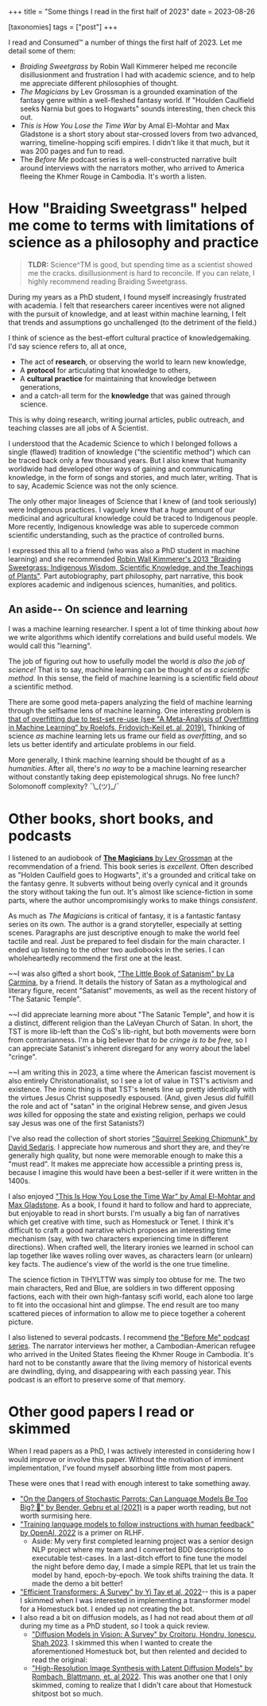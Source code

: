 +++
title = "Some things I read in the first half of 2023"
date = 2023-08-26

[taxonomies]
tags = ["post"]
+++


I read and Consumed™️ a number of things the first half of 2023. Let me detail some of them:

- *Braiding Sweetgrass* by Robin Wall Kimmerer helped me reconcile disillusionment and frustration I had with academic science, and to help me appreciate different philosophies of thought.
- *The Magicians* by Lev Grossman is a grounded examination of the fantasy genre within a well-fleshed fantasy world. If "Houlden Caulfield seeks Narnia but goes to Hogwarts" sounds interesting, then check this out.
- *This is How You Lose the Time War* by Amal El-Mohtar and Max Gladstone is a short story about star-crossed lovers from two advanced, warring, timeline-hopping scifi empires. I didn't like it that much, but it was 200 pages and fun to read.
- The *Before Me* podcast series is a well-constructed narrative built around interviews with the narrators mother, who arrived to America fleeing the Khmer Rouge in Cambodia. It's worth a listen.

<!-- more -->


# How "Braiding Sweetgrass" helped me come to terms with limitations of science as a philosophy and practice

> **TLDR:** Science^TM is good, but spending time as a scientist showed me the cracks.  disillusionment is hard to reconcile. If you can relate, I highly recommend reading Braiding Sweetgrass.

During my years as a PhD student, I found myself increasingly frustrated with academia. I felt that researchers career incentives were not aligned with the pursuit of knowledge, and at least within machine learning, I felt that trends and assumptions go unchallenged (to the detriment of the field.)

I think of science as the best-effort cultural practice of knowledgemaking. I'd say science refers to, all at once,

 - The act of **research**, or observing the world to learn new knowledge,
 - A **protocol** for articulating that knowledge to others,
 - A **cultural practice** for maintaining that knowledge between generations,
 - and a catch-all term for the **knowledge** that was gained through science.

This is why doing research, writing journal articles, public outreach, and teaching classes are all jobs of A Scientist.

I understood that the Academic Science to which I belonged follows a single (flawed) tradition of knowledge ("the scientific method") which can be traced back only a few thousand years. But I also knew that humanity worldwide had developed other ways of gaining and communicating knowledge, in the form of songs and stories, and much later, writing. That is to say, Academic Science was not the only science.

The only other major lineages of Science that I knew of (and took seriously) were Indigenous practices. I vaguely knew that a huge amount of our medicinal and agricultural knowledge could be traced to Indigenous people. More recently, Indigenous knowledge was able to supercede common scientific understanding, such as the practice of controlled burns. 

I expressed this all to a friend (who was also a PhD student in machine learning) and she recommended [Robin Wall Kimmerer's 2013 "Braiding Sweetgrass: Indigenous Wisdom, Scientific Knowledge, and the Teachings of Plants"](https://en.wikipedia.org/wiki/Braiding_Sweetgrass). Part autobiography, part philosophy, part narrative, this book explores academic and indigenous sciences, humanities, and politics.

## An aside-- On science and learning

I was a machine learning researcher. I spent a lot of time thinking about *how* we write algorithms which identify correlations and build useful models. We would call this "learning".

The job of figuring out how to usefully model the world *is also the job of science!* That is to say, machine learning can be thought of *as a scientific method.* In this sense, the field of machine learning is a scientific field *about* a scientific method. 

There are some good meta-papers analyzing the field of machine learning through the selfsame lens of machine learning. One interesting problem is [that of overfitting due to test-set re-use (see "A Meta-Analysis of Overfitting in Machine Learning" by Roelofs, Fridovich-Keil et. al, 2019).](https://proceedings.neurips.cc/paper/2019/file/ee39e503b6bedf0c98c388b7e8589aca-Paper.pdf) Thinking of science *as* machine learning lets us frame our field as *overfitting*, and so lets us better identify and articulate problems in our field.

More generally, I think machine learning should be thought of as a *humanities*. After all, there's *no way* to be a machine learning researcher without constantly taking deep epistemological shrugs. No free lunch? Solomonoff complexity? ¯\\\_(ツ)\_/¯ 


# Other books, short books, and podcasts

I listened to an audiobook of [**The Magicians** by Lev Grossman](https://en.wikipedia.org/wiki/The_Magicians_(Grossman_novel)) at the recommendation of a friend. This book series is *excellent*. Often described as "Holden Caulfield goes to Hogwarts", it's a grounded and critical take on the fantasy genre. It subverts without being overly cynical and it grounds the story without taking the fun out. It's almost like science-fiction in some parts, where the author uncompromisingly works to make things *consistent*.

As much as *The Magicians* is critical of fantasy, it is a fantastic fantasy series on its own. The author is a grand storyteller, especially at setting scenes. Paragraphs are just descriptive enough to make the world feel tactile and real. Just be prepared to feel disdain for the main character. I ended up listening to the other two audiobooks in the series. I can wholeheartedly recommend the first one at the least.

~~I was also gifted a short book, ["The Little Book of Satanism" by La Carmina](https://en.wikipedia.org/wiki/The_Little_Book_of_Satanism), by a friend. It details the history of Satan as a mythological and literary figure, recent "Satanist" movements, as well as the recent history of "The Satanic Temple". 

~~I did appreciate learning more about "The Satanic Temple", and how it is a distinct, different religion than the LaVeyan Church of Satan. In short, the TST is more lib-left than the CoS's lib-right, but both movements were born from contrarianness. I'm a big believer that *to be cringe is to be free,* so I can appreciate Satanist's inherent disregard for any worry about the label "cringe".

~~I am writing this in 2023, a time where the American fascist movement is also entirely Christonationalist, so I see a lot of value in TST's activism and existence. The ironic thing is that TST's tenets line up pretty identically with the virtues Jesus Christ supposedly espoused. (And, given Jesus *did* fulfill the role and act of "satan" in the original Hebrew sense, and given Jesus *was* killed for opposing the state and existing religion, perhaps we could say Jesus was one of the first Satanists?)

I've also read the collection of short stories ["Squirrel Seeking Chipmunk" by David Sedaris](https://en.wikipedia.org/wiki/Squirrel_Seeks_Chipmunk). I appreciate how numerous and short they are, and they're generally high quality, but none were memorable enough to make this a "must read". It makes me appreciate how accessible a printing press is, because I imagine this would have been a best-seller if it were written in the 1400s.

I also enjoyed  ["This Is How You Lose the Time War" by Amal El-Mohtar and Max Gladstone](https://en.wikipedia.org/wiki/This_Is_How_You_Lose_the_Time_War). As a book, I found it hard to follow and hard to appreciate, but enjoyable to read in short bursts. I'm usually a big fan of narratives which get creative with time, such as Homestuck or Tenet. I think it's difficult to craft a good narrative which proposes an interesting time mechanism (say, with two characters experiencing time in different directions). When crafted well, the literary ironies we learned in school can lap together like waves rolling over waves, as characters learn (or unlearn) key facts. The audience's view of the world is the one true timeline.

The science fiction in TIHYLTTW was simply too obtuse for me. The two main characters, Red and Blue, are soldiers in two different opposing factions, each with their own high-fantasy scifi world, each alone too large to fit into the occasional hint and glimpse. The end result are too many scattered pieces of information to allow me to piece together a coherent picture.

I also listened to several podcasts. I recommend [the "Before Me" podcast series](https://www.beforemepodcast.com/episodes). The narrator interviews her mother, a Cambodian-American refugee who arrived in the United States fleeing the Khmer Rouge in Cambodia. It's hard not to be constantly aware that the living memory of historical events are dwindling, dying, and disappearing with each passing year. This podcast is an effort to preserve some of that memory.


# Other good papers I read or skimmed

When I read papers as a PhD, I was actively interested in considering how I would improve or involve this paper. Without the motivation of imminent implementation, I've found myself absorbing little from most papers.

These were ones that I read with enough interest to take something away.

- ["On the Dangers of Stochastic Parrots: Can Language Models Be Too Big? 🦜" by Bender, Gebru et al (2021)](
https://dl.acm.org/doi/pdf/10.1145/3442188.3445922) is a paper worth reading, but not worth surmising here.
- ["Training language models to follow instructions with human feedback" by OpenAI, 2022](https://proceedings.neurips.cc/paper_files/paper/2022/file/b1efde53be364a73914f58805a001731-Paper-Conference.pdf) is a primer on RLHF.
    - Aside: My very first completed learning project was a senior design NLP project where my team and I converted BDD descriptions to executable test-cases. In a last-ditch effort to fine tune the model the night before demo day, I made a simple REPL that let us train the model by hand, epoch-by-epoch. We took shifts training the data. It made the demo a bit better!
- ["Efficient Transformers: A Survey" by Yi Tay et al, 2022](https://dl.acm.org/doi/pdf/10.1145/3530811)-- this is a paper I skimmed when I was interested in implementing a transformer model for a Homestuck bot. I ended up not creating the bot.
- I also read a bit on diffusion models, as I had not read about them *at all* during my time as a PhD student, so I took a quick review.
    - ["Diffusion Models in Vision: A Survey" by Croitoru, Hondru, Ionescu, Shah 2023](https://arxiv.org/pdf/2209.04747.pdf). I skimmed this when I wanted to create the aforementioned Homestuck bot, but then relented and decided to read the original:
    - ["High-Resolution Image Synthesis with Latent Diffusion Models" by Rombach, Blattmann, et. al 2022](https://openaccess.thecvf.com/content/CVPR2022/papers/Rombach_High-Resolution_Image_Synthesis_With_Latent_Diffusion_Models_CVPR_2022_paper.pdf). This was another one that I only skimmed, coming to realize that I didn't care about that Homestuck shitpost bot so much.

